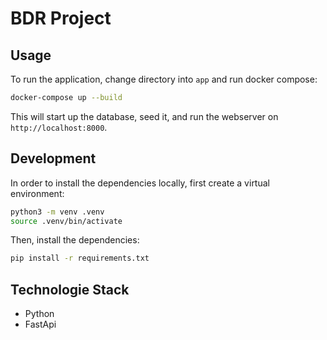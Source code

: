 # BDR Project

## Usage

To run the application, change directory into `app` and run docker compose:

```bash
docker-compose up --build
```

This will start up the database, seed it, and run the webserver on `http://localhost:8000`.

## Development

In order to install the dependencies locally, first create a virtual environment:

```bash
python3 -m venv .venv
source .venv/bin/activate
```

Then, install the dependencies:

```bash
pip install -r requirements.txt
```

## Technologie Stack

- Python
- FastApi